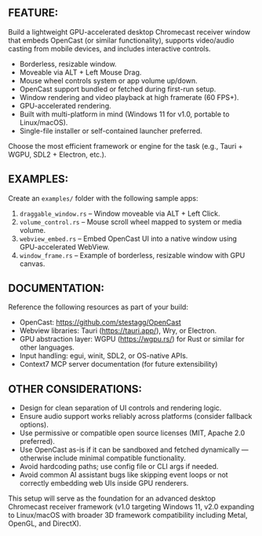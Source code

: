 ## FEATURE:

Build a lightweight GPU-accelerated desktop Chromecast receiver window that embeds OpenCast (or similar functionality), supports video/audio casting from mobile devices, and includes interactive controls.

- Borderless, resizable window.
- Moveable via ALT + Left Mouse Drag.
- Mouse wheel controls system or app volume up/down.
- OpenCast support bundled or fetched during first-run setup.
- Window rendering and video playback at high framerate (60 FPS+).
- GPU-accelerated rendering.
- Built with multi-platform in mind (Windows 11 for v1.0, portable to Linux/macOS).
- Single-file installer or self-contained launcher preferred.

Choose the most efficient framework or engine for the task (e.g., Tauri + WGPU, SDL2 + Electron, etc.).

## EXAMPLES:

Create an `examples/` folder with the following sample apps:

1. `draggable_window.rs` – Window moveable via ALT + Left Click.
2. `volume_control.rs` – Mouse scroll wheel mapped to system or media volume.
3. `webview_embed.rs` – Embed OpenCast UI into a native window using GPU-accelerated WebView.
4. `window_frame.rs` – Example of borderless, resizable window with GPU canvas.

## DOCUMENTATION:

Reference the following resources as part of your build:

- OpenCast: https://github.com/stestagg/OpenCast
- Webview libraries: Tauri (https://tauri.app/), Wry, or Electron.
- GPU abstraction layer: WGPU (https://wgpu.rs/) for Rust or similar for other languages.
- Input handling: egui, winit, SDL2, or OS-native APIs.
- Context7 MCP server documentation (for future extensibility)

## OTHER CONSIDERATIONS:

- Design for clean separation of UI controls and rendering logic.
- Ensure audio support works reliably across platforms (consider fallback options).
- Use permissive or compatible open source licenses (MIT, Apache 2.0 preferred).
- Use OpenCast as-is if it can be sandboxed and fetched dynamically — otherwise include minimal compatible functionality.
- Avoid hardcoding paths; use config file or CLI args if needed.
- Avoid common AI assistant bugs like skipping event loops or not correctly embedding web UIs inside GPU renderers.

This setup will serve as the foundation for an advanced desktop Chromecast receiver framework (v1.0 targeting Windows 11, v2.0 expanding to Linux/macOS with broader 3D framework compatibility including Metal, OpenGL, and DirectX).
